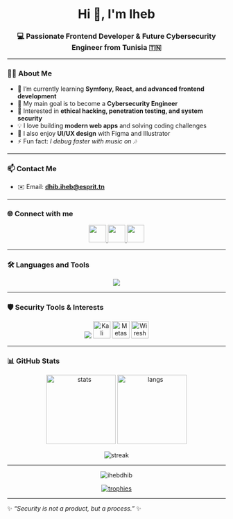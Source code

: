 <!-- Profile Header -->
<h1 align="center">Hi 👋, I'm Iheb</h1>
<h3 align="center">💻 Passionate Frontend Developer & Future Cybersecurity Engineer from Tunisia 🇹🇳</h3>

---

### 👨‍💻 About Me
- 🌱 I’m currently learning **Symfony, React, and advanced frontend development**
- 🎯 My main goal is to become a **Cybersecurity Engineer**
- 🔐 Interested in **ethical hacking, penetration testing, and system security**
- 💡 I love building **modern web apps** and solving coding challenges
- 🎨 I also enjoy **UI/UX design** with Figma and Illustrator
- ⚡ Fun fact: *I debug faster with music on 🎶*

---

### 📫 Contact Me
- ✉️ Email: **dhib.iheb@esprit.tn**

---

### 🌐 Connect with me
<p align="center">
  <a href="https://www.linkedin.com/in/dhib-iheb-376571320/" target="blank">
    <img src="https://skillicons.dev/icons?i=linkedin" height="40"/>
  </a>
  <a href="https://www.facebook.com/iheb.dhib.787008/?locale=fr_fr" target="blank">
    <img src="https://skillicons.dev/icons?i=facebook" height="40"/>
  </a>
  <a href="https://www.instagram.com/here_is_iheb/" target="blank">
    <img src="https://skillicons.dev/icons?i=instagram" height="40"/>
  </a>
</p>

---

### 🛠️ Languages and Tools
<p align="center">
  <img src="https://skillicons.dev/icons?i=html,css,js,bootstrap,php,java,python,cpp,c,mysql,git,linux,figma,illustrator,qt,symfony,opencv" />
</p>

---

### 🛡️ Security Tools & Interests
<p align="center">
  <img src="https://skillicons.dev/icons?i=linux,bash,python,git" />
  <img src="https://www.kali.org/images/kali-dragon-icon.svg" width="40" alt="Kali Linux"/>
  <img src="https://upload.wikimedia.org/wikipedia/commons/1/19/Metasploit_logo.png" width="40" alt="Metasploit"/>
  <img src="https://www.wireshark.org/assets/icons/wireshark.svg" width="40" alt="Wireshark"/>
</p>

---

### 📊 GitHub Stats
<p align="center">
  <img src="https://github-readme-stats.vercel.app/api?username=ihebdhib&show_icons=true&theme=tokyonight" alt="stats" height="160"/>
  <img src="https://github-readme-stats.vercel.app/api/top-langs/?username=ihebdhib&layout=compact&theme=tokyonight" alt="langs" height="160"/>
</p>

<p align="center">
  <img src="https://github-readme-streak-stats.herokuapp.com/?user=ihebdhib&theme=tokyonight" alt="streak" />
</p>

---
<!-- Profile Views & Trophies -->
<p align="center">
  <img src="https://komarev.com/ghpvc/?username=ihebdhib&label=Profile%20views&color=0e75b6&style=flat" alt="ihebdhib" />
</p>

<p align="center">
  <a href="https://github.com/ryo-ma/github-profile-trophy">
    <img src="https://github-profile-trophy.vercel.app/?username=ihebdhib&theme=gruvbox&margin-w=10&margin-h=10" alt="trophies"/>
  </a>
</p>

---

✨ _“Security is not a product, but a process.”_ ✨

